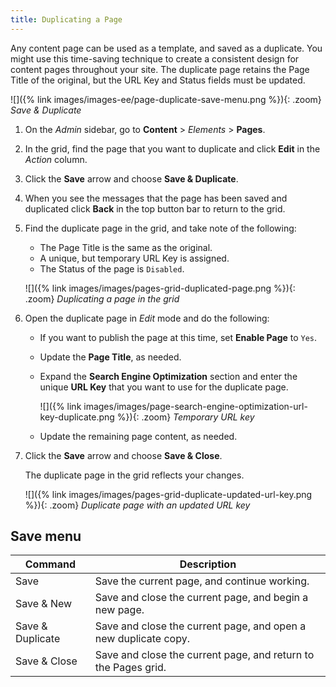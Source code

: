 ```yaml
---
title: Duplicating a Page
---
```


Any content page can be used as a template, and saved as a duplicate. You might use this time-saving technique to create a consistent design for content pages throughout your site. The duplicate page retains the Page Title of the original, but the URL Key and Status fields must be updated.

![]({% link images/images-ee/page-duplicate-save-menu.png %}){: .zoom}
_Save & Duplicate_

1. On the _Admin_ sidebar, go to **Content** > _Elements_ > **Pages**.

1. In the grid, find the page that you want to duplicate and click **Edit** in the _Action_ column.

1. Click the **Save** arrow and choose **Save & Duplicate**.

1. When you see the messages that the page has been saved and duplicated click **Back** in the top button bar to return to the grid.

1. Find the duplicate page in the grid, and take note of the following:

   - The Page Title is the same as the original.
   - A unique, but temporary URL Key is assigned.
   - The Status of the page is `Disabled`.

   ![]({% link images/images/pages-grid-duplicated-page.png %}){: .zoom}
   _Duplicating a page in the grid_

1. Open the duplicate page in _Edit_ mode and do the following:

   - If you want to publish the page at this time, set **Enable Page** to `Yes`.

   - Update the **Page Title**, as needed.

   - Expand the **Search Engine Optimization** section and enter the unique **URL Key** that you want to use for the duplicate page.

      ![]({% link images/images/page-search-engine-optimization-url-key-duplicate.png %}){: .zoom}
      _Temporary URL key_

   - Update the remaining page content, as needed.

1. Click the **Save** arrow and choose **Save & Close**.

   The duplicate page in the grid reflects your changes.

   ![]({% link images/images/pages-grid-duplicate-updated-url-key.png %}){: .zoom}
   _Duplicate page with an updated URL key_

## Save menu

|Command|Description|
|--- |--- |
|Save|Save the current page, and continue working.|
|Save & New|Save and close the current page, and begin a new page.|
|Save & Duplicate|Save and close the current page, and open a new duplicate copy.|
|Save & Close|Save and close the current page, and return to the Pages grid.|

